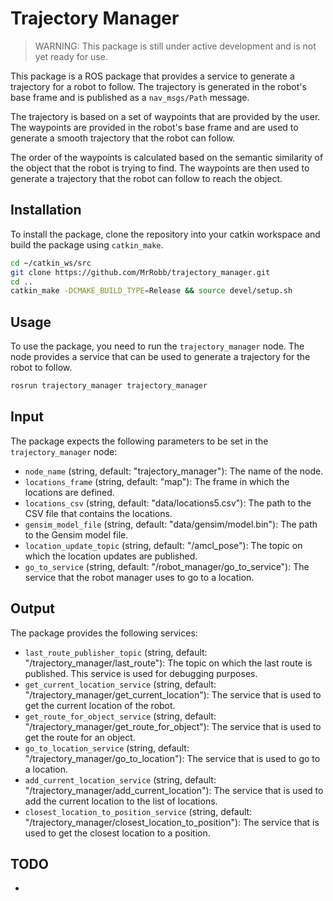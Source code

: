 # Trajectory Manager

> WARNING: This package is still under active development and is not yet ready for use.

This package is a ROS package that provides a service to generate a trajectory for a robot to follow. The trajectory is generated in the robot's base frame and is published as a `nav_msgs/Path` message.

The trajectory is based on a set of waypoints that are provided by the user. The waypoints are provided in the robot's base frame and are used to generate a smooth trajectory that the robot can follow.

The order of the waypoints is calculated based on the semantic similarity of the object that the robot is trying to find. The waypoints are then used to generate a trajectory that the robot can follow to reach the object.


## Installation

To install the package, clone the repository into your catkin workspace and build the package using `catkin_make`.

```bash
cd ~/catkin_ws/src
git clone https://github.com/MrRobb/trajectory_manager.git
cd ..
catkin_make -DCMAKE_BUILD_TYPE=Release && source devel/setup.sh
```

## Usage

To use the package, you need to run the `trajectory_manager` node. The node provides a service that can be used to generate a trajectory for the robot to follow.

```bash
rosrun trajectory_manager trajectory_manager
```

## Input

The package expects the following parameters to be set in the `trajectory_manager` node:

- `node_name` (string, default: "trajectory_manager"): The name of the node.
- `locations_frame` (string, default: "map"): The frame in which the locations are defined.
- `locations_csv` (string, default: "data/locations5.csv"): The path to the CSV file that contains the locations.
- `gensim_model_file` (string, default: "data/gensim/model.bin"): The path to the Gensim model file.
- `location_update_topic` (string, default: "/amcl_pose"): The topic on which the location updates are published.
- `go_to_service` (string, default: "/robot_manager/go_to_service"): The service that the robot manager uses to go to a location.

## Output

The package provides the following services:

- `last_route_publisher_topic` (string, default: "/trajectory_manager/last_route"): The topic on which the last route is published. This service is used for debugging purposes.
- `get_current_location_service` (string, default: "/trajectory_manager/get_current_location"): The service that is used to get the current location of the robot.
- `get_route_for_object_service` (string, default: "/trajectory_manager/get_route_for_object"): The service that is used to get the route for an object.
- `go_to_location_service` (string, default: "/trajectory_manager/go_to_location"): The service that is used to go to a location.
- `add_current_location_service` (string, default: "/trajectory_manager/add_current_location"): The service that is used to add the current location to the list of locations.
- `closest_location_to_position_service` (string, default: "/trajectory_manager/closest_location_to_position"): The service that is used to get the closest location to a position.

## TODO

- 